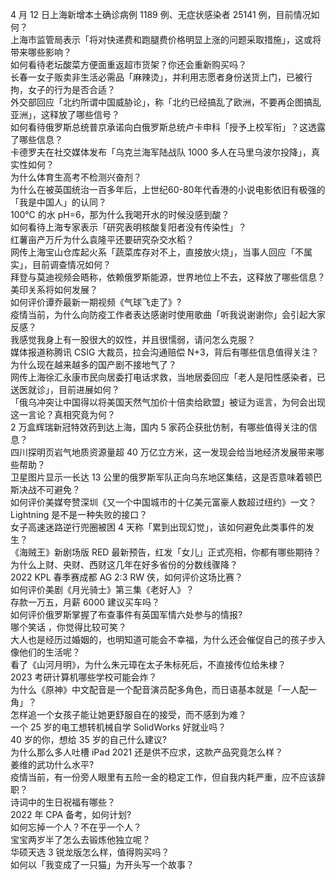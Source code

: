 4 月 12 日上海新增本土确诊病例 1189 例、无症状感染者 25141 例，目前情况如何？  
上海市监管局表示「将对快递费和跑腿费价格明显上涨的问题采取措施」，这或将带来哪些影响？  
如何看待老坛酸菜方便面重返超市货架？你还会重新购买吗？  
长春一女子贩卖非生活必需品「麻辣烫」，并利用志愿者身份送货上门，已被行拘，女子的行为是否合适？  
外交部回应「北约所谓中国威胁论」，称「北约已经搞乱了欧洲，不要再企图搞乱亚洲」，这释放了哪些信号？  
如何看待俄罗斯总统普京承诺向白俄罗斯总统卢卡申科「授予上校军衔」？这透露了哪些信息？  
卡德罗夫在社交媒体发布「乌克兰海军陆战队 1000 多人在马里乌波尔投降」，真实性如何？  
为什么体育生高考不检测兴奋剂？  
为什么在被英国统治一百多年后，上世纪60-80年代香港的小说电影依旧有极强的「我是中国人」的认同？  
100℃ 的水 pH=6，那为什么我喝开水的时候没感到酸？  
如何看待上海专家表示「研究表明核酸复阳者没有传染性」？  
红薯亩产万斤为什么袁隆平还要研究杂交水稻？  
网传上海宝山仓库起火系「蔬菜库存对不上，直接放火烧」，当事人回应「不属实」，目前调查情况如何？  
拜登与莫迪视频会晤称，依赖俄罗斯能源，世界地位上不去，这释放了哪些信息？美印关系将如何发展？  
如何评价谭乔最新一期视频《气球飞走了》?  
疫情当前，为什么向防疫工作者表达感谢时使用歌曲「听我说谢谢你」会引起大家反感？  
我感觉我身上有一股很大的奴性，并且很懦弱，请问怎么克服？  
媒体报道称腾讯 CSIG 大裁员，拉会沟通赔偿 N+3，背后有哪些信息值得关注？  
为什么现在越来越多的国产剧不接地气了？  
网传上海徐汇永康市民向居委打电话求救，当地居委回应「老人是阳性感染者，已送医就诊」，目前进展如何？  
「俄乌冲突让中国得以将美国天然气加价十倍卖给欧盟」被证为谣言，为何会出现这一言论？真相究竟为何？  
2 万盒辉瑞新冠特效药到达上海，国内 5 家药企获批仿制，有哪些值得关注的信息？  
四川探明页岩气地质资源量超 40 万亿立方米，这一发现会给当地经济发展带来哪些帮助？  
卫星图片显示一长达 13 公里的俄罗斯军队正向乌东地区集结，这是否意味着顿巴斯决战不可避免？  
如何评价美媒夸赞深圳《又一个中国城市的十亿美元富豪人数超过纽约》一文？  
Lightning 是不是一种失败的接口？  
女子高速迷路逆行兜圈被困 4 天称「累到出现幻觉」，该如何避免此类事件的发生？  
《海贼王》新剧场版 RED 最新预告，红发「女儿」正式亮相，你都有哪些期待？  
为什么上财、央财、西财这几年在好多省份的分数线骤降？  
2022 KPL 春季赛成都 AG 2:3 RW 侠，如何评价这场比赛？  
如何评价美剧《月光骑士》第三集《老好人》？  
存款一万五，月薪 6000 建议买车吗？  
如何评价俄罗斯掌握了布查事件有英国军情六处参与的情报?  
哪个笑话 ，你觉得比较可笑？  
大人也是经历过婚姻的，也明知道可能会不幸福，为什么还会催促自己的孩子步入像他们的生活呢？  
看了《山河月明》，为什么朱元璋在太子朱标死后，不直接传位给朱棣？  
2023 考研计算机哪些学校可能会炸？  
为什么《原神》中文配音是一个配音演员配多角色，而日语基本就是「一人配一角」？  
怎样追一个女孩子能让她更舒服自在的接受，而不感到为难？  
一个 25 岁的电工想转机械自学 SolidWorks 好就业吗？  
40 岁的你，想给 35 岁的自己什么建议?  
为什么那么多人吐槽 iPad 2021 还是供不应求，这款产品究竟怎么样？  
姜维的武功什么水平?  
疫情当前，有一份旁人眼里有五险一金的稳定工作，但自我内耗严重，应不应该辞职？  
诗词中的生日祝福有哪些？  
2022 年 CPA 备考，如何计划?  
如何忘掉一个人？不在乎一个人？  
宝宝两岁半了怎么去锻炼他独立呢？  
华硕天选 3 锐龙版怎么样，值得购买吗？  
如何以「我变成了一只猫」为开头写一个故事？  
